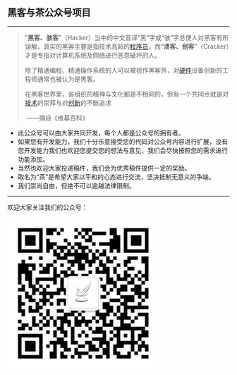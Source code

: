 ## 黑客与茶公众号项目

------

> “**黑客、骇客**”（Hacker）当中的中文音译“黑”字或“骇”字总使人对黑客有所误解，真实的黑客主要是指技术高超的[程序员](https://zh.wikipedia.org/wiki/%E7%A8%8B%E5%BA%8F%E5%91%98)，而“**溃客、刽客**”（Cracker）才是专指对计算机系统及网络进行恶意破坏的人。
>
> 除了精通编程、精通操作系统的人可以被视作黑客外，对[硬件](https://zh.wikipedia.org/wiki/%E7%A1%AC%E4%BB%B6)设备创新的工程师通常也被认为是黑客。
>
> 在黑客世界里，各组织的精神与文化都是不相同的，但有一个共同点就是对[技术](https://zh.wikipedia.org/wiki/%E6%8A%80%E6%9C%AF)的崇拜与对[创新](https://zh.wikipedia.org/wiki/%E5%89%B5%E6%96%B0)的不断追求
>
> ​										       ——摘自《维基百科》

- 此公众号可以由大家共同开发，每个人都是公众号的拥有者。
- 如果您有开发能力，我们十分乐意接受您的代码对公众号内容进行扩展，没有您开发能力我们也欢迎您提交您的想法与意见，我们会尽快按照您的需求进行功能添加。
- 当然也欢迎大家投递稿件，我们会为优秀稿件提供一定的奖励。
- 取名为“茶”是希望大家以平和的心态进行交流，坚决抵制无意义的争端。
- 我们崇尚自由，但绝不可以逾越法律限制。

------

欢迎大家关注我们的公众号：

![公众号二维码](https://github.com/Hacker-Add-Tea/Hacker_and_tea/blob/master/%20images/公众号二维码.jpg)
